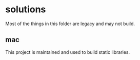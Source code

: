 # solutions
Most of the things in this folder are legacy and may not build.

## mac
This project is maintained and used to build static libraries.

